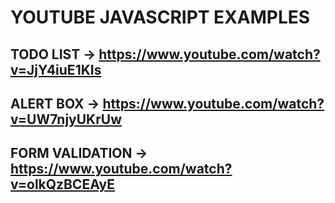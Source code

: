 # YOUTUBE JAVASCRIPT EXAMPLES 

TODO LIST -> https://www.youtube.com/watch?v=JjY4iuE1KIs
--
ALERT BOX -> https://www.youtube.com/watch?v=UW7njyUKrUw
--
FORM VALIDATION -> https://www.youtube.com/watch?v=olkQzBCEAyE
--
